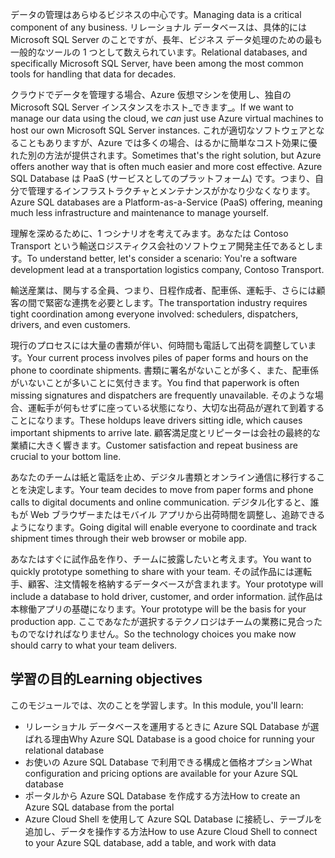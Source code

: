 <span data-ttu-id="922f7-101">データの管理はあらゆるビジネスの中心です。</span><span class="sxs-lookup"><span data-stu-id="922f7-101">Managing data is a critical component of any business.</span></span> <span data-ttu-id="922f7-102">リレーショナル データベースは、具体的には Microsoft SQL Server のことですが、長年、ビジネス データ処理のための最も一般的なツールの 1 つとして数えられています。</span><span class="sxs-lookup"><span data-stu-id="922f7-102">Relational databases, and specifically Microsoft SQL Server, have been among the most common tools for handling that data for decades.</span></span> 

<span data-ttu-id="922f7-103">クラウドでデータを管理する場合、Azure 仮想マシンを使用し、独自の Microsoft SQL Server インスタンスをホスト_できます_。</span><span class="sxs-lookup"><span data-stu-id="922f7-103">If we want to manage our data using the cloud, we _can_ just use Azure virtual machines to host our own Microsoft SQL Server instances.</span></span> <span data-ttu-id="922f7-104">これが適切なソフトウェアとなることもありますが、Azure では多くの場合、はるかに簡単なコスト効果に優れた別の方法が提供されます。</span><span class="sxs-lookup"><span data-stu-id="922f7-104">Sometimes that's the right solution, but Azure offers another way that is often much easier and more cost effective.</span></span> <span data-ttu-id="922f7-105">Azure SQL Database は PaaS (サービスとしてのプラットフォーム) です。つまり、自分で管理するインフラストラクチャとメンテナンスがかなり少なくなります。</span><span class="sxs-lookup"><span data-stu-id="922f7-105">Azure SQL databases are a Platform-as-a-Service (PaaS) offering, meaning much less infrastructure and maintenance to manage yourself.</span></span>

<span data-ttu-id="922f7-106">理解を深めるために、1 つシナリオを考えてみます。あなたは Contoso Transport という輸送ロジスティクス会社のソフトウェア開発主任であるとします。</span><span class="sxs-lookup"><span data-stu-id="922f7-106">To understand better, let's consider a scenario: You're a software development lead at a transportation logistics company, Contoso Transport.</span></span>

<span data-ttu-id="922f7-107">輸送産業は、関与する全員、つまり、日程作成者、配車係、運転手、さらには顧客の間で緊密な連携を必要とします。</span><span class="sxs-lookup"><span data-stu-id="922f7-107">The transportation industry requires tight coordination among everyone involved: schedulers, dispatchers, drivers, and even customers.</span></span>

<span data-ttu-id="922f7-108">現行のプロセスには大量の書類が伴い、何時間も電話して出荷を調整しています。</span><span class="sxs-lookup"><span data-stu-id="922f7-108">Your current process involves piles of paper forms and hours on the phone to coordinate shipments.</span></span> <span data-ttu-id="922f7-109">書類に署名がないことが多く、また、配車係がいないことが多いことに気付きます。</span><span class="sxs-lookup"><span data-stu-id="922f7-109">You find that paperwork is often missing signatures and dispatchers are frequently unavailable.</span></span> <span data-ttu-id="922f7-110">そのような場合、運転手が何もせずに座っている状態になり、大切な出荷品が遅れて到着することになります。</span><span class="sxs-lookup"><span data-stu-id="922f7-110">These holdups leave drivers sitting idle, which causes important shipments to arrive late.</span></span> <span data-ttu-id="922f7-111">顧客満足度とリピーターは会社の最終的な業績に大きく響きます。</span><span class="sxs-lookup"><span data-stu-id="922f7-111">Customer satisfaction and repeat business are crucial to your bottom line.</span></span>

<span data-ttu-id="922f7-112">あなたのチームは紙と電話を止め、デジタル書類とオンライン通信に移行することを決定します。</span><span class="sxs-lookup"><span data-stu-id="922f7-112">Your team decides to move from paper forms and phone calls to digital documents and online communication.</span></span> <span data-ttu-id="922f7-113">デジタル化すると、誰もが Web ブラウザーまたはモバイル アプリから出荷時間を調整し、追跡できるようになります。</span><span class="sxs-lookup"><span data-stu-id="922f7-113">Going digital will enable everyone to coordinate and track shipment times through their web browser or mobile app.</span></span>

<span data-ttu-id="922f7-114">あなたはすぐに試作品を作り、チームに披露したいと考えます。</span><span class="sxs-lookup"><span data-stu-id="922f7-114">You want to quickly prototype something to share with your team.</span></span> <span data-ttu-id="922f7-115">その試作品には運転手、顧客、注文情報を格納するデータベースが含まれます。</span><span class="sxs-lookup"><span data-stu-id="922f7-115">Your prototype will include a database to hold driver, customer, and order information.</span></span> <span data-ttu-id="922f7-116">試作品は本稼働アプリの基礎になります。</span><span class="sxs-lookup"><span data-stu-id="922f7-116">Your prototype will be the basis for your production app.</span></span> <span data-ttu-id="922f7-117">ここであなたが選択するテクノロジはチームの業務に見合ったものでなければなりません。</span><span class="sxs-lookup"><span data-stu-id="922f7-117">So the technology choices you make now should carry to what your team delivers.</span></span>

## <a name="learning-objectives"></a><span data-ttu-id="922f7-118">学習の目的</span><span class="sxs-lookup"><span data-stu-id="922f7-118">Learning objectives</span></span>

<span data-ttu-id="922f7-119">このモジュールでは、次のことを学習します。</span><span class="sxs-lookup"><span data-stu-id="922f7-119">In this module, you'll learn:</span></span>

- <span data-ttu-id="922f7-120">リレーショナル データベースを運用するときに Azure SQL Database が選ばれる理由</span><span class="sxs-lookup"><span data-stu-id="922f7-120">Why Azure SQL Database is a good choice for running your relational database</span></span>
- <span data-ttu-id="922f7-121">お使いの Azure SQL Database で利用できる構成と価格オプション</span><span class="sxs-lookup"><span data-stu-id="922f7-121">What configuration and pricing options are available for your Azure SQL database</span></span>
- <span data-ttu-id="922f7-122">ポータルから Azure SQL Database を作成する方法</span><span class="sxs-lookup"><span data-stu-id="922f7-122">How to create an Azure SQL database from the portal</span></span>
- <span data-ttu-id="922f7-123">Azure Cloud Shell を使用して Azure SQL Database に接続し、テーブルを追加し、データを操作する方法</span><span class="sxs-lookup"><span data-stu-id="922f7-123">How to use Azure Cloud Shell to connect to your Azure SQL database, add a table, and work with data</span></span>